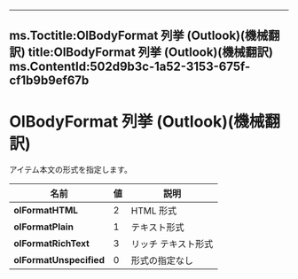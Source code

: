 

---
ms.Toctitle:OlBodyFormat 列挙 (Outlook)(機械翻訳)
title:OlBodyFormat 列挙 (Outlook)(機械翻訳)
ms.ContentId:502d9b3c-1a52-3153-675f-cf1b9b9ef67b
---
# OlBodyFormat 列挙 (Outlook)(機械翻訳)




アイテム本文の形式を指定します。

|**名前**|**値**|**説明**|
|---|---|---|
|**olFormatHTML**|2|HTML 形式|
|**olFormatPlain**|1|テキスト形式|
|**olFormatRichText**|3|リッチ テキスト形式|
|**olFormatUnspecified**|0|形式の指定なし|




